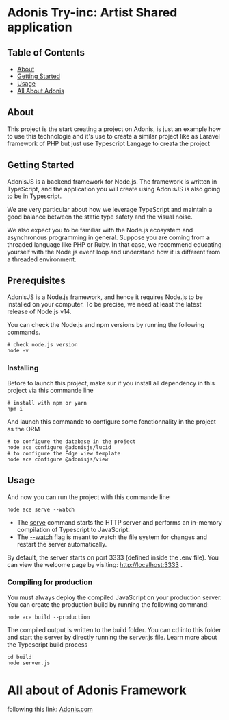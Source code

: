 # Adonis Try-inc: Artist Shared application

## Table of Contents

- [About](#about)
- [Getting Started](#getting_started)
- [Usage](#usage)
- [All About Adonis](#about_adonis)

## About <a name = "about"></a>

This project is the start creating a project on Adonis, is just an example how to use this technologie and it's use to create a similar project like as Laravel framework of PHP but just use Typescript Langage to creata the project

## Getting Started <a name = "getting_started"></a>

AdonisJS is a backend framework for Node.js. The framework is written in TypeScript, and the application you will create using AdonisJS is also going to be in Typescript.

We are very particular about how we leverage TypeScript and maintain a good balance between the static type safety and the visual noise.

We also expect you to be familiar with the Node.js ecosystem and asynchronous programming in general. Suppose you are coming from a threaded language like PHP or Ruby. In that case, we recommend educating yourself with the Node.js event loop and understand how it is different from a threaded environment.

## Prerequisites

AdonisJS is a Node.js framework, and hence it requires Node.js to be installed on your computer. To be precise, we need at least the latest release of Node.js v14.

You can check the Node.js and npm versions by running the following commands.

```
# check node.js version
node -v
```

### Installing

Before to launch this project, make sur if you install all dependency in this project via this commande line

```
# install with npm or yarn
npm i
```

And launch this commande to configure some fonctionnality in the project as the ORM

```
# to configure the database in the project
node ace configure @adonisjs/lucid
# to configure the Edge view template
node ace configure @adonisjs/view
```
## Usage <a name = "usage"></a>

And now you can run the project with this commande line

```
node ace serve --watch
```
 - The [serve]() command starts the HTTP server and performs an in-memory compilation of Typescript to JavaScript.
 - The [--watch]() flag is meant to watch the file system for changes and restart the server automatically.

By default, the server starts on port 3333 (defined inside the .env file). You can view the welcome page by visiting: [http://localhost:3333]() .

### Compiling for production
You must always deploy the compiled JavaScript on your production server. You can create the production build by running the following command:

```
node ace build --production
```

The compiled output is written to the build folder. You can cd into this folder and start the server by directly running the server.js file. Learn more about the Typescript build process

```
cd build
node server.js
```

# All about of Adonis Framework <a name="about_adonis"> </a>

following this link: [Adonis.com](https://docs.adonisjs.com)
